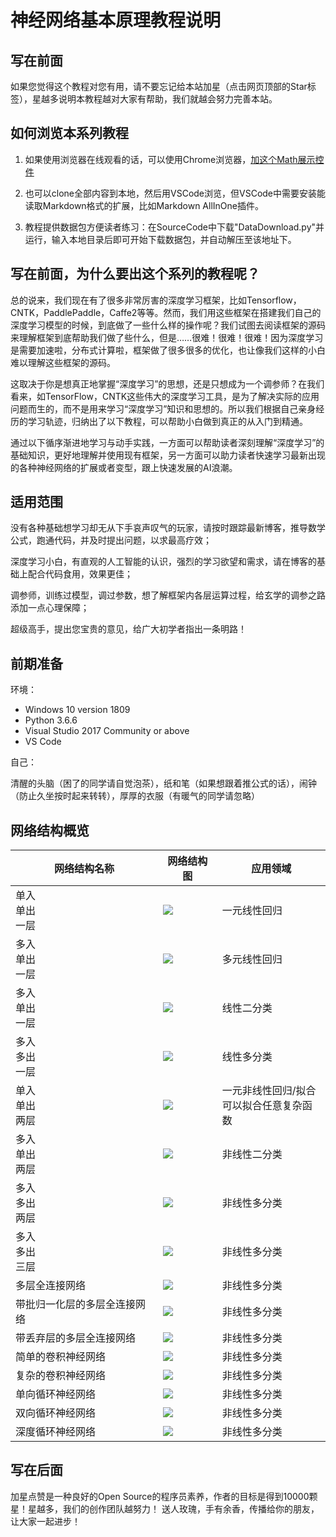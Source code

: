 ﻿<!--Copyright © Microsoft Corporation. All rights reserved.
  适用于[License](https://github.com/Microsoft/ai-edu/blob/master/LICENSE.md)版权许可-->

# 神经网络基本原理教程说明

## 写在前面

如果您觉得这个教程对您有用，请不要忘记给本站加星（点击网页顶部的Star标签），星越多说明本教程越对大家有帮助，我们就越会努力完善本站。

## 如何浏览本系列教程

1. 如果使用浏览器在线观看的话，可以使用Chrome浏览器，[加这个Math展示控件](https://chrome.google.com/webstore/detail/mathjax-plugin-for-github/ioemnmodlmafdkllaclgeombjnmnbima)

2. 也可以clone全部内容到本地，然后用VSCode浏览，但VSCode中需要安装能读取Markdown格式的扩展，比如Markdown AllInOne插件。

3. 教程提供数据包方便读者练习：在SourceCode中下载"DataDownload.py"并运行，输入本地目录后即可开始下载数据包，并自动解压至该地址下。

## 写在前面，为什么要出这个系列的教程呢？

总的说来，我们现在有了很多非常厉害的深度学习框架，比如Tensorflow，CNTK，PaddlePaddle，Caffe2等等。然而，我们用这些框架在搭建我们自己的深度学习模型的时候，到底做了一些什么样的操作呢？我们试图去阅读框架的源码来理解框架到底帮助我们做了些什么，但是……很难！很难！很难！因为深度学习是需要加速啦，分布式计算啦，框架做了很多很多的优化，也让像我们这样的小白难以理解这些框架的源码。

这取决于你是想真正地掌握“深度学习”的思想，还是只想成为一个调参师？在我们看来，如TensorFlow，CNTK这些伟大的深度学习工具，是为了解决实际的应用问题而生的，而不是用来学习“深度学习”知识和思想的。所以我们根据自己亲身经历的学习轨迹，归纳出了以下教程，可以帮助小白做到真正的从入门到精通。

通过以下循序渐进地学习与动手实践，一方面可以帮助读者深刻理解“深度学习”的基础知识，更好地理解并使用现有框架，另一方面可以助力读者快速学习最新出现的各种神经网络的扩展或者变型，跟上快速发展的AI浪潮。

## 适用范围
  
  没有各种基础想学习却无从下手哀声叹气的玩家，请按时跟踪最新博客，推导数学公式，跑通代码，并及时提出问题，以求最高疗效；

  深度学习小白，有直观的人工智能的认识，强烈的学习欲望和需求，请在博客的基础上配合代码食用，效果更佳；

  调参师，训练过模型，调过参数，想了解框架内各层运算过程，给玄学的调参之路添加一点心理保障；

  超级高手，提出您宝贵的意见，给广大初学者指出一条明路！

## 前期准备

  环境：
  
  - Windows 10 version 1809
  - Python 3.6.6
  - Visual Studio 2017 Community or above
  - VS Code
  
  自己：

  清醒的头脑（困了的同学请自觉泡茶），纸和笔（如果想跟着推公式的话），闹钟（防止久坐按时起来转转），厚厚的衣服（有暖气的同学请忽略）

## 网络结构概览

|网络结构名称|网络结构图|应用领域|
|---|----|----|
|单入<br>单出<br>一层|<img src="https://aiedugithub4a2.blob.core.windows.net/a2-imagesImages/4/Setup.png"/>|一元线性回归|
|多入<br>单出<br>一层|<img src="https://aiedugithub4a2.blob.core.windows.net/a2-imagesImages/5/setup.png"/>|多元线性回归|
|多入<br>单出<br>一层|<img src="https://aiedugithub4a2.blob.core.windows.net/a2-imagesImages/6/BinaryClassifierNN.png"/>|线性二分类<br>|
|多入<br>多出<br>一层|<img src="https://aiedugithub4a2.blob.core.windows.net/a2-imagesImages/7/MultipleClassifierNN.png"/>|线性多分类<br>|
|单入<br>单出<br>两层|<img src="https://aiedugithub4a2.blob.core.windows.net/a2-imagesImages/9/nn.png"/>|一元非线性回归/拟合<br>可以拟合任意复杂函数|
|多入<br>单出<br>两层|<img src="https://aiedugithub4a2.blob.core.windows.net/a2-imagesImages/10/xor_nn.png"/>|非线性二分类|
|多入<br>多出<br>两层|<img src="https://aiedugithub4a2.blob.core.windows.net/a2-imagesImages/11/nn.png"/>|非线性多分类|
|多入<br>多出<br>三层|<img src="https://aiedugithub4a2.blob.core.windows.net/a2-imagesImages/12/nn3.png"/>|非线性多分类|
|多层全连接网络|<img src="https://aiedugithub4a2.blob.core.windows.net/a2-imagesImages/14/mnist_net.png"/>|非线性多分类|
|带批归一化层的多层全连接网络|<img src="https://aiedugithub4a2.blob.core.windows.net/a2-imagesImages/15/bn_mnist.png"/>|非线性多分类|
|带丢弃层的多层全连接网络|<img src="https://aiedugithub4a2.blob.core.windows.net/a2-imagesImages/16/dropout_net.png"/>|非线性多分类|
|简单的卷积神经网络|<img src="https://aiedugithub4a2.blob.core.windows.net/a2-imagesImages/17/conv_net.png"/>|非线性多分类|
|复杂的卷积神经网络|<img src="https://aiedugithub4a2.blob.core.windows.net/a2-imagesImages/18/mnist_net.png"/>|非线性多分类|
|单向循环神经网络|<img src="https://aiedugithub4a2.blob.core.windows.net/a2-imagesImages/19/bptt_simple.png"/>|非线性多分类|
|双向循环神经网络|<img src="https://aiedugithub4a2.blob.core.windows.net/a2-imagesImages/19/bi_rnn_net_right.png"/>|非线性多分类|
|深度循环神经网络|<img src="https://aiedugithub4a2.blob.core.windows.net/a2-imagesImages/19/deep_rnn_net.png"/>|非线性多分类|

## 写在后面

加星点赞是一种良好的Open Source的程序员素养，作者的目标是得到10000颗星！星越多，我们的创作团队越努力！
送人玫瑰，手有余香，传播给你的朋友，让大家一起进步！
